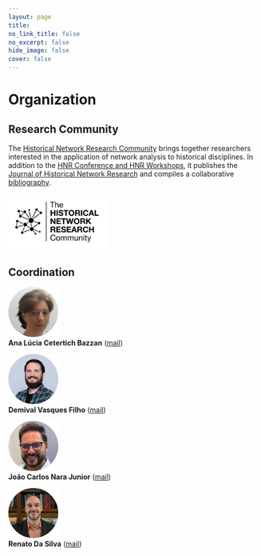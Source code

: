 ```yaml
---
layout: page
title: 
no_link_title: false 
no_excerpt: false 
hide_image: false
cover: false
---
```


# Organization

## Research Community
The [Historical Network Research Community](https://historicalnetworkresearch.org/) brings together researchers interested in the application of network analysis to historical disciplines. In addition to the [HNR Conference and HNR Workshops](https://historicalnetworkresearch.org/hnr-events/), it publishes the [Journal of Historical Network Research](https://jhnr.uni.lu/index.php/jhnr/index) and compiles a collaborative [bibliography](https://historicalnetworkresearch.org/bibliography/).

<a href="https://historicalnetworkresearch.org/"><img src="https://raw.githubusercontent.com/historicalnetworkresearch/riodejaneiro/master/img/hnr_logo_vector.png" style="width:200px"></a>


## Coordination


<a href="https://www.inf.ufrgs.br/~bazzan/"><img src="https://raw.githubusercontent.com/historicalnetworkresearch/riodejaneiro/master/img/anabazzan.png" style="width:100px"></a>  
**Ana Lúcia Cetertich Bazzan**  ([mail](mailto:Bazzan@inf.ufrgs.br)) 

<a href="https://www.c2dh.uni.lu/people/demival-vasques"><img src="https://raw.githubusercontent.com/historicalnetworkresearch/riodejaneiro/master/img/demivasques.png" style="width:100px"></a>  
**Demival Vasques Filho** ([mail](mailto:demival.vasques@uni.lu))  

<a href="https://orcid.org/0000-0002-8632-7105"><img src="https://raw.githubusercontent.com/historicalnetworkresearch/riodejaneiro/master/img/joaonara.png" style="width:100px"></a>  
**João Carlos Nara Junior**  ([mail](mailto:joao.nara@forum.ufrj.br)) 

<a href="https://uff.academia.edu/RenatoDaSilva"><img src="https://raw.githubusercontent.com/historicalnetworkresearch/riodejaneiro/master/img/renatosilva.png" style="width:100px"></a>  
**Renato Da Silva** ([mail](mailto:silva_renato@id.uff.br))   
